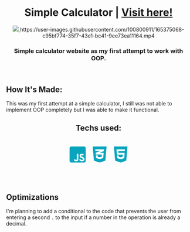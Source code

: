<h1 align="center">Simple Calculator | <a href="https://tonyherbert22atx.github.io/Simple-Calculator/">Visit here!</a></h1>
<div align="center">
  <a href='https://tonyherbert22atx.github.io/Simple-Calculator/'>
	  <img src=https://imgur.com/a/fefSFOj />
  </a>
	https://user-images.githubusercontent.com/100800911/165375068-c95bf774-35f7-43e1-bc41-9ee73ea11164.mp4

</div>

<h3 align="center">Simple calculator website as my first attempt to work with OOP.</h3>
<br>

## How It's Made:

This was my first attempt at a simple calculator, I still was not able to implement OOP completely but I was able to make it functional. 

<h2 align="center">Techs used:</h2>
<br>
<div align="center">
	<img src="https://github.com/Ethodeus/readme-assets/blob/master/GitHub%20Profile/Tech%20Skills/js-square.svg" height="50px">
	&nbsp&nbsp&nbsp
	<img src="https://github.com/Ethodeus/readme-assets/blob/master/GitHub%20Profile/Tech%20Skills/css3-alt.svg" height="50px">
	&nbsp&nbsp&nbsp
	<img src="https://github.com/Ethodeus/readme-assets/blob/master/GitHub%20Profile/Tech%20Skills/html5.svg" height="50px">
</div>

##
<br>

## Optimizations

I'm planning to add a conditional to the code that prevents the user from entering a second ```.``` to the input if a number in the operation is already a decimal. 


